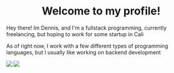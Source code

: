<h1 align="center">Welcome to my profile!</h1>
 <p>Hey there! Im Dennis, and I'm a fullstack programming, currently freelancing, but hoping to work for some startup in Cali</p>
 <p>As of right now, I work with a few different types of programming languages, but I usually like working on backend development</p>
 
<img align="left" src="https://github-readme-stats.vercel.app/api?username=ByteLock&bg_color=135,FF1B6B,45CAFF&theme=default">
<img src="https://github-readme-streak-stats.herokuapp.com/?user=ByteLock&theme=tokyonight">
 
